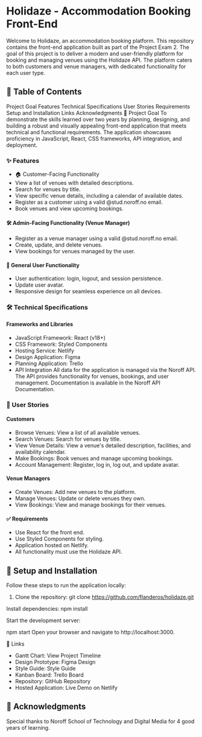 # Holidaze - Accommodation Booking Front-End

Welcome to Holidaze, an accommodation booking platform. This repository contains the front-end application built as part of the Project Exam 2. The goal of this project is to deliver a modern and user-friendly platform for booking and managing venues using the Holidaze API. The platform caters to both customers and venue managers, with dedicated functionality for each user type.

## 📖 Table of Contents

Project Goal
Features
Technical Specifications
User Stories
Requirements
Setup and Installation
Links
Acknowledgments
🎯 Project Goal
To demonstrate the skills learned over two years by planning, designing, and building a robust and visually appealing front-end application that meets technical and functional requirements. The application showcases proficiency in JavaScript, React, CSS frameworks, API integration, and deployment.

### ✨ Features

- 🏠 Customer-Facing Functionality
- View a list of venues with detailed descriptions.
- Search for venues by title.
- View specific venue details, including a calendar of available dates.
- Register as a customer using a valid @stud.noroff.no email.
- Book venues and view upcoming bookings.

#### 🛠️ Admin-Facing Functionality (Venue Manager)

- Register as a venue manager using a valid @stud.noroff.no email.
- Create, update, and delete venues.
- View bookings for venues managed by the user.

#### 👥 General User Functionality

- User authentication: login, logout, and session persistence.
- Update user avatar.
- Responsive design for seamless experience on all devices.

### 🛠 Technical Specifications

#### Frameworks and Libraries

- JavaScript Framework: React (v18+)
- CSS Framework: Styled Components
- Hosting Service: Netlify
- Design Application: Figma
- Planning Application: Trello
- API Integration
  All data for the application is managed via the Noroff API. The API provides functionality for venues, bookings, and user management. Documentation is available in the Noroff API Documentation.

### 📜 User Stories

#### Customers

- Browse Venues: View a list of all available venues.
- Search Venues: Search for venues by title.
- View Venue Details: View a venue's detailed description, facilities, and availability calendar.
- Make Bookings: Book venues and manage upcoming bookings.
- Account Management: Register, log in, log out, and update avatar.

#### Venue Managers

- Create Venues: Add new venues to the platform.
- Manage Venues: Update or delete venues they own.
- View Bookings: View and manage bookings for their venues.

#### ✅ Requirements

- Use React for the front end.
- Use Styled Components for styling.
- Application hosted on Netlify.
- All functionality must use the Holidaze API.

## 🚀 Setup and Installation

Follow these steps to run the application locally:

1. Clone the repository:
   git clone https://github.com/flanderos/holidaze.git

Install dependencies:
npm install

Start the development server:

npm start
Open your browser and navigate to http://localhost:3000.

🔗 Links

- Gantt Chart: View Project Timeline
- Design Prototype: Figma Design
- Style Guide: Style Guide
- Kanban Board: Trello Board
- Repository: GitHub Repository
- Hosted Application: Live Demo on Netlify

## 🙌 Acknowledgments

Special thanks to Noroff School of Technology and Digital Media for 4 good years of learning.
